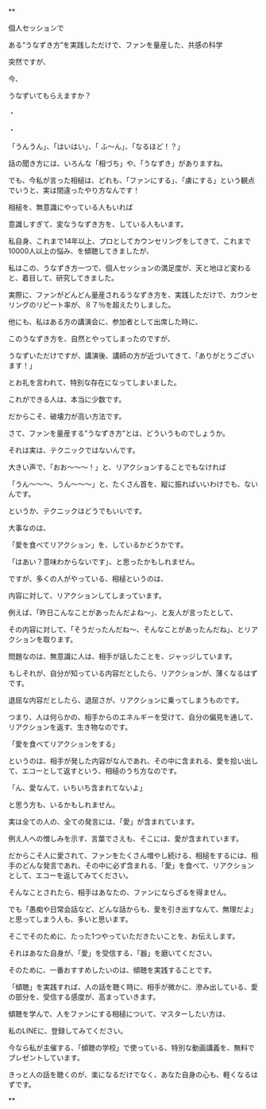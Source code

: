 **

個人セッションで

ある“うなずき方”を実践しただけで、ファンを量産した、共感の科学

  

突然ですが、

今、

  

うなずいてもらえますか？

・

・

「うんうん」、「はいはい」、「 ふ〜ん」、「なるほど！？」

話の聞き方には、いろんな「相づち」や、「うなずき」がありますね。

  

でも、今私が言った相槌は、どれも、「ファンにする」、「虜にする」という観点でいうと、実は間違ったやり方なんです！

  

相槌を、無意識にやっている人もいれば

意識しすぎて、変なうなずき方を、している人もいます。

  

私自身、これまで14年以上、プロとしてカウンセリングをしてきて、これまで10000人以上の悩み、を傾聴してきましたが、

  

私はこの、うなずき方一つで、個人セッションの満足度が、天と地ほど変わると、着目して、研究してきました。

実際に、ファンがどんどん量産されるうなずき方を、実践しただけで、カウンセリングのリピート率が、８７％を超えたりしました。

  

他にも、私はある方の講演会に、参加者として出席した時に、

このうなずき方を、自然とやってしまったのですが、

うなずいただけですが、講演後、講師の方が近づいてきて、「ありがとうございます！」

とお礼を言われて、特別な存在になってしまいました。

  

これができる人は、本当に少数です。

だからこそ、破壊力が高い方法です。

  

さて、ファンを量産する”うなずき方”とは、どういうものでしょうか。

  

それは実は、テクニックではないんです。

大きい声で、「おお〜〜〜！」と、リアクションすることでもなければ

「うん〜〜〜、うん〜〜〜」と、たくさん首を、縦に振ればいいわけでも、ないんです。

  

というか、テクニックはどうでもいいです。

大事なのは、

「愛を食べてリアクション」を、しているかどうかです。

  

「はあい？意味わからないです」、と思ったかもしれません。

  

ですが、多くの人がやっている、相槌というのは、

内容に対して、リアクションしてしまっています。

  

例えば、「昨日こんなことがあったんだよね〜」、と友人が言ったとして、

その内容に対して、「そうだったんだね〜、そんなことがあったんだね」、とリアクションを取ります。

  

問題なのは、無意識に人は、相手が話したことを、ジャッジしています。

  

もしそれが、自分が知っている内容だとしたら、リアクションが、薄くなるはずです。

退屈な内容だとしたら、退屈さが、リアクションに乗ってしまうものです。

  

つまり、人は何らかの、相手からのエネルギーを受けて、自分の偏見を通して、リアクションを返す、生き物なのです。

  

「愛を食べてリアクションをする」

  

というのは、相手が発した内容がなんであれ、その中に含まれる、愛を拾い出して、エコーとして返すという、相槌のうち方なのです。

  

「ん、愛なんて、いちいち含まれてないよ」

  

と思う方も、いるかもしれません。

  

実は全ての人の、全ての発言には、「愛」が含まれています。

  

例え人への憎しみを示す、言葉でさえも、そこには、愛が含まれています。

  

だからこそ人に愛されて、ファンをたくさん増やし続ける、相槌をするには、相手のどんな発言であれ、その中に必ず含まれる、「愛」を食べて、リアクションとして、エコーを返してみてください。

  

そんなことされたら、相手はあなたの、ファンにならざるを得ません。

  

でも「愚痴や日常会話など、どんな話からも、愛を引き出すなんて、無理だよ」と思ってしまう人も、多いと思います。

  

そこでそのために、たった1つやっていただきたいことを、お伝えします。

  

それはあなた自身が、「愛」を受信する、「器」を磨いてください。

そのために、一番おすすめしたいのは、傾聴を実践することです。

  

「傾聴」を実践すれば、人の話を聴く時に、相手が微かに、滲み出している、愛の部分を、受信する感度が、高まっていきます。

  

傾聴を学んで、人をファンにする相槌について、マスターしたい方は、

私のLINEに、登録してみてください。  
  

今なら私が主催する、「傾聴の学校」で使っている、特別な動画講義を、無料でプレゼントしています。  
  

きっと人の話を聴くのが、楽になるだけでなく、あなた自身の心も、軽くなるはずです。

  
  
**